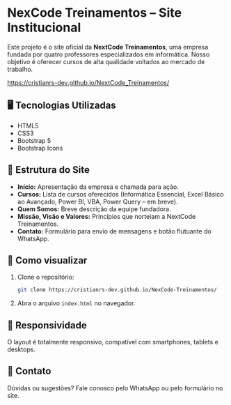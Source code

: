 
# NexCode Treinamentos – Site Institucional

Este projeto é o site oficial da **NextCode Treinamentos**, uma empresa fundada por quatro professores especializados em informática. Nosso objetivo é oferecer cursos de alta qualidade voltados ao mercado de trabalho.

https://cristianrs-dev.github.io/NextCode_Treinamentos/

## 🖥️ Tecnologias Utilizadas

* HTML5
* CSS3
* Bootstrap 5
* Bootstrap Icons

## 📌 Estrutura do Site

* **Início:** Apresentação da empresa e chamada para ação.
* **Cursos:** Lista de cursos oferecidos (Informática Essencial, Excel Básico ao Avançado, Power BI, VBA, Power Query – em breve).
* **Quem Somos:** Breve descrição da equipe fundadora.
* **Missão, Visão e Valores:** Princípios que norteiam a NextCode Treinamentos.
* **Contato:** Formulário para envio de mensagens e botão flutuante do WhatsApp.

## 🚀 Como visualizar

1. Clone o repositório:

   ```bash
   git clone https://cristianrs-dev.github.io/NexCode-Treinamentos/
   ```
2. Abra o arquivo `index.html` no navegador.

## 📱 Responsividade

O layout é totalmente responsivo, compatível com smartphones, tablets e desktops.

## 📩 Contato

Dúvidas ou sugestões? Fale conosco pelo WhatsApp ou pelo formulário no site.

